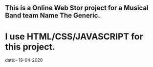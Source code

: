 ## This is a Online Web Stor project for a Musical Band team Name The Generic. 

# I use HTML/CSS/JAVASCRIPT for this project.

date:- 19-04-2020